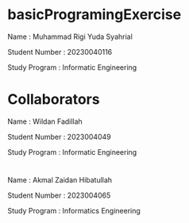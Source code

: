 # basicProgramingExercise

Name : Muhammad Rigi Yuda Syahrial

Student Number : 20230040116

Study Program : Informatic Engineering

# Collaborators

Name : Wildan Fadillah

Student Number : 2023004049

Study Program : Informatic Engineering

#

Name : Akmal Zaidan Hibatullah

Student Number : 2023004065

Study Program : Informatics Engineering
